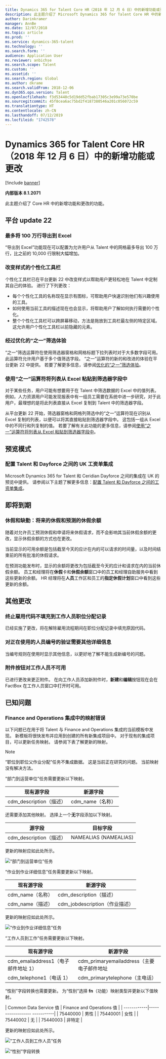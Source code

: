 ```yaml
---
title: Dynamics 365 for Talent Core HR（2018 年 12 月 6 日）中的新增功能或更改
description: 此主题介绍了 Microsoft Dynamics 365 for Talent Core HR 中的新增功能和更改的功能。
author: Darinkramer
manager: AnnBe
ms.date: 12/07/2018
ms.topic: article
ms.prod: ''
ms.service: dynamics-365-talent
ms.technology: ''
ms.search.form: ''
audience: Application User
ms.reviewer: anbichse
ms.search.scope: Talent
ms.custom: ''
ms.assetid: ''
ms.search.region: Global
ms.author: dkrame
ms.search.validFrom: 2018-12-06
ms.dyn365.ops.version: Talent
ms.openlocfilehash: f3d53440c5d19dd52fbab17305c3e99a73e570be
ms.sourcegitcommit: 45f8cea6ac75bd2f4187380546a201c056072c59
ms.translationtype: HT
ms.contentlocale: zh-CN
ms.lasthandoff: 07/12/2019
ms.locfileid: "1742578"
---
```

# <a name="whats-new-or-changed-in-dynamics-365-for-talent-core-hr-december-6-2018"></a>Dynamics 365 for Talent Core HR（2018 年 12 月 6 日）中的新增功能或更改

[!include [banner](includes/banner.md)]

**内部版本 8.1.2071**

此主题介绍了 Core HR 中的新增功能和更改的功能。


## <a name="platform-update-22"></a>平台 update 22

### <a name="export-up-to-1-million-rows-to-excel"></a>最多将 100 万行导出到 Excel

“导出到 Excel”功能现在可以配置为允许用户从 Talent 中的网格最多导出 100 万行，比之前的 10,000 行限制大幅增加。 

### <a name="restyled-personalization-toolbar"></a>改变样式的个性化工具栏

个性化工具栏已在平台更新 22 中改变样式以帮助用户更轻松地在 Talent 中定制其自己的体验。 进行了下列更改： 

-  每个个性化工具的名称现在显示有图标，可帮助用户快速识别他们有兴趣使用的工具。
-  如何使用当前工具的描述现在也会显示，将帮助用户了解如何执行需要的个性化。  
-  整个个性化工具栏可以跨屏幕移动，方法是拖放到工具栏最左侧的特定区域。 这允许用户个性化工具栏以前隐藏的元素。   

### <a name="optimized-is-one-of-filtering-experience"></a>经过优化的“之一”筛选体验

“之一”筛选运算符在使用筛选器窗格和网格标题下拉列表时对于大多数字段可用。 此运算符允许用户基于多个值筛选字段。 “之一”运算符的新的和改进的体验在平台更新 22 中提供。 若要了解更多信息，请参阅[优化的“之一”筛选体验](https://docs.microsoft.com/business-applications-release-notes/October18/dynamics365-finance-operations/improved-isoneof-filtering)。

### <a name="paste-lists-from-excel-into-filter-fields-with-the-is-one-of-operator"></a>使用“之一”运算符将列表从 Excel 粘贴到筛选器字段中

对于某些任务，用户可能有想要用于在 Talent 中筛选数据的 Excel 中的值列表。 例如，人力资源用户可能发现报表中有一组员工需要在系统中进一步研究，对于此用户，最理想的是将此列表直接从 Excel 复制到 Talent 中的筛选器字段。

从平台更新 22 开始，筛选器窗格和网格列筛选中的“之一”运算符现在识别从 Excel 复制的列表，以便可以将其直接粘贴到筛选器字段中。 这包括一组从 Excel 中的不同行和列复制的值。 若要了解有关此功能的更多信息，请参阅[使用“之一”运算符将列表从 Excel 粘贴到筛选器字段中](https://docs.microsoft.com/business-applications-release-notes/October18/dynamics365-finance-operations/paste-filter-lists-from-excel)。

## <a name="in-preview"></a>预览模式

### <a name="configure-uk-payroll-integration-between-talent-and-dayforce"></a>配置 Talent 和 Dayforce 之间的 UK 工资单集成

Microsoft Dynamics 365 for Talent 和 Ceridian Dayforce 之间的集成在 UK 的预览中提供。 请参阅以下主题了解更多信息：[配置 Talent 和 Dayforce 之间的工资单集成](https://docs.microsoft.com/dynamics365/unified-operations/talent/configure-payroll-integration)。

## <a name="coming-soon"></a>即将到期

### <a name="leave-and-absence-future-leave-and-forecasting-leave-balances"></a>休假和缺勤：将来的休假和预测的休假余额

随着对允许员工预测休假和申请将来休假请求，而不会影响其当前休假余额的更改，显示休假余额的方式也在更改。 

当前显示的可用余额是包括截至今天的应计在内的可以请求的时间量，以及时间结束前的所有批准的休假请求。 

在预测功能发布时，显示的余额将更改为包括截至今天的应计和请求在内的当前休假余额。 员工和经理将在**休假**卡和**休假余额**窗口中的员工和经理自助服务中看到这些更新的余额。 HR 经理将在**人员**工作区和员工的**指定休假计划**窗口中看到这些更新的余额。

## <a name="other-changes"></a>其他更改 

### <a name="termination-code-is-not-populated-to-the-worker-position-assignment-record"></a>终止雇用代码不填充到工作人员职位分配记录

已经实施了更改，将在解除雇用流程期间在职位分配记录中填充原因代码。

### <a name="validation-for-personnel-number-being-in-use-needs-additional-details"></a>对正在使用的人员编号的验证需要其他详细信息

当编号规则在使用时显示其他信息，以更好地了解不能生成新编号的问题。
 
### <a name="attachments-buttons-not-available-for-workers"></a>附件按钮对工作人员不可用

已进行更改来更正附件。 在向工作人员添加新附件时，**新建**和**编辑**按钮现在会在 FactBox 在工作人员窗口中打开时可用。 

## <a name="known-issues"></a>已知问题

### <a name="mapping-errors-in-the-integration-with-finance-and-operations"></a>Finance and Operations 集成中的映射错误

以下问题已在用于将 Talent 与 Finance and Operations 集成的当前模板中发现。 新模板将很快发布并应用到创建的所有新集成项目中。 对于现有的集成项目，可以更新任务映射。 请参阅下表了解更新的映射。 

>[!NOTE]
> “职位到职位父作业分配”任务不集成数据。 这是当前正在研究的问题。 当前映射没有解决方法。 

“部门到运营单位”任务需要更新以下映射。

| 现有源字段          | 新源字段 |
| -------------------------------|------------------|
| cdm_description（描述）  | cdm_name（名称）  |

还需要添加其他映射。 选择上一个**无**字段添加以下映射。

| 源字段                   | 目标字段    |
| -------------------------------|----------------------|
| cdm_description（描述）  | NAMEALIAS (NAMEALIAS)|

更新的映射应如此处所示。

![“部门到运营单位”任务](./media/DepartmentMapping.png)


“作业到作业详细信息”任务需要更新以下映射。

| 现有源字段          | 新源字段                   |
| -------------------------------|------------------------------------|
| cdm_name（名称）                | cdm_description（描述）      |
| cdm_name（描述）         | cdm_jobdescription（作业描述）|


更新的映射应如此处所示。

![“作业到作业详细信息”任务](./media/JobMapping.png)

“工作人员到工作”任务需要更新以下映射。

| 现有源字段                 | 新源字段                               |
| --------------------------------------|------------------------------------------------|
| cdm_emailaddress1（电子邮件地址 1）   | cdm_primaryemailaddress（主要电子邮件地址 |
| cdm_telephone1（电话 1）          | cdm_primarytelephone（主电话）       |

“性别”字段转换也需要更新。 为“性别”选择 **fn**（功能）映射类型并更新以下值映射。

| Common Data Service 值   | Finance and Operations 值 | | ------------|------------------ -----------| | 75440000    | 男性                         | | 75440001    | 女性                       | | 75440002    | 无                         | | 75440003    | 非特定                  |

更新的映射应如此处所示。

![“工作人员到工作人员”任务](./media/WorkerMapping.png)

![“性别”字段转换](./media/WorkerTransform.png)

